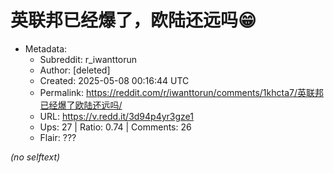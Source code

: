 # 英联邦已经爆了，欧陆还远吗😁

- Metadata:
  - Subreddit: r_iwanttorun
  - Author: [deleted]
  - Created: 2025-05-08 00:16:44 UTC
  - Permalink: https://reddit.com/r/iwanttorun/comments/1khcta7/英联邦已经爆了欧陆还远吗/
  - URL: https://v.redd.it/3d94p4yr3gze1
  - Ups: 27 | Ratio: 0.74 | Comments: 26
  - Flair: ???

_(no selftext)_
